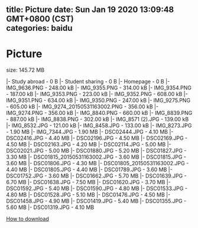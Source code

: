 
title: Picture
date: Sun Jan 19 2020 13:09:48 GMT+0800 (CST)    
categories: baidu
---

# Picture
size: 145.72 MB
 
 
|- Study abroad - 0 B
|- Student sharing - 0 B
|- Homepage - 0 B
|- IMG_9636.PNG - 248.00 kB
|- IMG_9355.PNG - 314.00 kB
|- IMG_9354.PNG - 187.00 kB
|- IMG_9353.PNG - 223.00 kB
|- IMG_9352.PNG - 608.00 kB
|- IMG_9351.PNG - 634.00 kB
|- IMG_9350.PNG - 247.00 kB
|- IMG_9275.PNG - 605.00 kB
|- IMG_9274_20150531163002.PNG - 356.00 kB
|- IMG_9274.PNG - 356.00 kB
|- IMG_8840.PNG - 660.00 kB
|- IMG_8839.PNG - 887.00 kB
|- IMG_8838.PNG - 302.00 kB
|- IMG_8571 (2).JPG - 139.00 kB
|- IMG_8532.JPG - 121.00 kB
|- IMG_8458.JPG - 133.00 kB
|- IMG_8273.JPG - 1.90 MB
|- IMG_7344.JPG - 1.90 MB
|- DSC02444.JPG - 4.10 MB
|- DSC02416.JPG - 4.40 MB
|- DSC02196.JPG - 4.50 MB
|- DSC02169.JPG - 4.50 MB
|- DSC02163.JPG - 4.20 MB
|- DSC02114.JPG - 5.00 MB
|- DSC02021.JPG - 5.00 MB
|- DSC01880.JPG - 5.20 MB
|- DSC01827.JPG - 3.30 MB
|- DSC01815_20150531163002.JPG - 3.60 MB
|- DSC01815.JPG - 3.60 MB
|- DSC01806.JPG - 4.30 MB
|- DSC01805_20150531163002.JPG - 4.40 MB
|- DSC01805.JPG - 4.40 MB
|- DSC01789.JPG - 3.60 MB
|- DSC01752.JPG - 3.60 MB
|- DSC01662.JPG - 5.70 MB
|- DSC01639.JPG - 6.70 MB
|- DSC01638.JPG - 7.50 MB
|- DSC01620.JPG - 3.70 MB
|- DSC01592.JPG - 5.40 MB
|- DSC01590.JPG - 4.80 MB
|- DSC01533.JPG - 4.80 MB
|- DSC01528.JPG - 5.10 MB
|- DSC01476.JPG - 4.50 MB
|- DSC01458.JPG - 4.90 MB
|- DSC01419.JPG - 5.40 MB
|- DSC01355.JPG - 5.60 MB
|- DSC01319.JPG - 4.10 MB

[How to download](https://bpcam.bemobtrk.com/go/2ceec3aa-1ca2-46d6-b9ff-aaa5c184517c?jno=262)